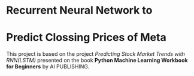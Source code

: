 # Recurrent Neural Network to 
# Predict Clossing Prices of Meta

This project is based on the project *Predicting Stock Market Trends with RNN(LSTM)* presented on the book **Python Machine Learning Workbook for Beginners** by AI PUBLISHING.